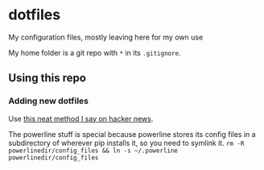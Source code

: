 # dotfiles
My configuration files, mostly leaving here for my own use

My home folder is a git repo with `*` in its `.gitignore`.


## Using this repo
### Adding new dotfiles
Use [this neat method I say on hacker news](https://developer.atlassian.com/blog/2016/02/best-way-to-store-dotfiles-git-bare-repo/).

The powerline stuff is special because powerline stores its config files in a subdirectory of wherever pip installs it, so you need to symlink it. `rm -R powerlinedir/config_files && ln -s ~/.powerline powerlinedir/config_files`


